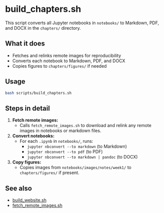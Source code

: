 # build_chapters.sh

This script converts all Jupyter notebooks in `notebooks/` to Markdown, PDF, and DOCX in the `chapters/` directory.

## What it does
- Fetches and relinks remote images for reproducibility
- Converts each notebook to Markdown, PDF, and DOCX
- Copies figures to `chapters/figures/` if needed

## Usage
```bash
bash scripts/build_chapters.sh
```

## Steps in detail
1. **Fetch remote images:**
   - Calls `fetch_remote_images.sh` to download and relink any remote images in notebooks or markdown files.
2. **Convert notebooks:**
   - For each `.ipynb` in `notebooks/`, runs:
     - `jupyter nbconvert --to markdown` (to Markdown)
     - `jupyter nbconvert --to pdf` (to PDF)
     - `jupyter nbconvert --to markdown | pandoc` (to DOCX)
3. **Copy figures:**
   - Copies images from `notebooks/images/notes/week1/` to `chapters/figures/` if present.

## See also
- [build_website.sh](scripts_build_website.md)
- [fetch_remote_images.sh](scripts_fetch_remote_images.md)
